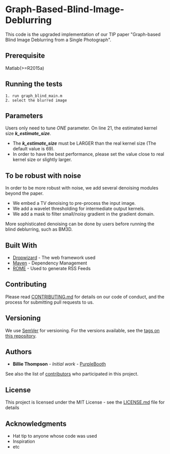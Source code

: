 # Graph-Based-Blind-Image-Deblurring

This code is the upgraded implementation of our TIP paper "Graph-based Blind Image Deblurring from a Single Photograph".

## Prerequisite

Matlab(>=R2015a)

## Running the tests

```
1. run graph_blind_main.m
2. select the blurred image
```

## Parameters

Users only need to tune *ONE* parameter. On line 21, the estimated kernel size ***k_estimate_size***. 
* The ***k_estimate_size*** must be LARGER than the real kernel size (The default value is 69).
* In order to have the best performance, please set the value close to real kernel size or slightly larger.

## To be robust with noise

In order to be more robust with noise, we add several denoising modules beyond the paper.
* We embed a TV denoising to pre-process the input image. 
* We add a wavelet thresholding for intermediate output kernels. 
* We add a mask to filter small/noisy gradient in the gradient domain.

More sophisticated denoising can be done by users before running the blind deblurring, such as BM3D.

## Built With

* [Dropwizard](http://www.dropwizard.io/1.0.2/docs/) - The web framework used
* [Maven](https://maven.apache.org/) - Dependency Management
* [ROME](https://rometools.github.io/rome/) - Used to generate RSS Feeds

## Contributing

Please read [CONTRIBUTING.md](https://gist.github.com/PurpleBooth/b24679402957c63ec426) for details on our code of conduct, and the process for submitting pull requests to us.

## Versioning

We use [SemVer](http://semver.org/) for versioning. For the versions available, see the [tags on this repository](https://github.com/your/project/tags). 

## Authors

* **Billie Thompson** - *Initial work* - [PurpleBooth](https://github.com/PurpleBooth)

See also the list of [contributors](https://github.com/your/project/contributors) who participated in this project.

## License

This project is licensed under the MIT License - see the [LICENSE.md](LICENSE.md) file for details

## Acknowledgments

* Hat tip to anyone whose code was used
* Inspiration
* etc


